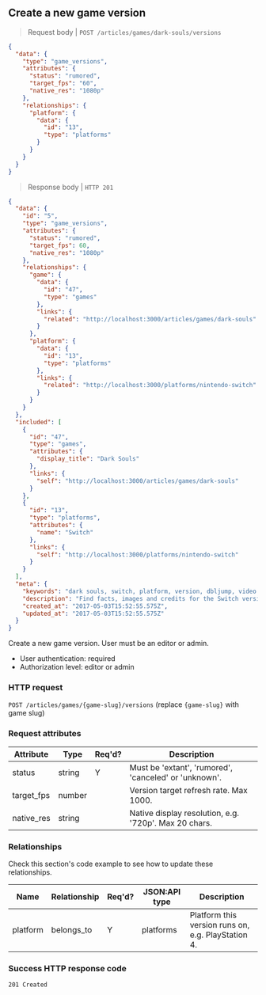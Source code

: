 ## <a name="game_versions_create"></a>Create a new game version

> Request body | `POST /articles/games/dark-souls/versions`

```JSON
{
  "data": {
    "type": "game_versions",
    "attributes": {
      "status": "rumored",
      "target_fps": "60",
      "native_res": "1080p"
    },
    "relationships": {
      "platform": {
        "data": {
          "id": "13",
          "type": "platforms"
        }
      }
    }
  }
}
```

> Response body | `HTTP 201`

```JSON
{
  "data": {
    "id": "5",
    "type": "game_versions",
    "attributes": {
      "status": "rumored",
      "target_fps": 60,
      "native_res": "1080p"
    },
    "relationships": {
      "game": {
        "data": {
          "id": "47",
          "type": "games"
        },
        "links": {
          "related": "http://localhost:3000/articles/games/dark-souls"
        }
      },
      "platform": {
        "data": {
          "id": "13",
          "type": "platforms"
        },
        "links": {
          "related": "http://localhost:3000/platforms/nintendo-switch"
        }
      }
    }
  },
  "included": [
    {
      "id": "47",
      "type": "games",
      "attributes": {
        "display_title": "Dark Souls"
      },
      "links": {
        "self": "http://localhost:3000/articles/games/dark-souls"
      }
    },
    {
      "id": "13",
      "type": "platforms",
      "attributes": {
        "name": "Switch"
      },
      "links": {
        "self": "http://localhost:3000/platforms/nintendo-switch"
      }
    }
  ],
  "meta": {
    "keywords": "dark souls, switch, platform, version, dbljump, video games, pc games, gaming",
    "description": "Find facts, images and credits for the Switch version of Dark Souls at Dbljump, the video game reference.",
    "created_at": "2017-05-03T15:52:55.575Z",
    "updated_at": "2017-05-03T15:52:55.575Z"
  }
}
```

Create a new game version. User must be an editor or admin.

* User authentication: required
* Authorization level: editor or admin

### HTTP request

`POST /articles/games/{game-slug}/versions` (replace `{game-slug}` with game slug)

### Request attributes

Attribute | Type | Req'd? | Description
--------- | ---- | ------ | -----------
status | string | Y | Must be 'extant', 'rumored', 'canceled' or 'unknown'.
target_fps | number | | Version target refresh rate. Max 1000.
native_res | string | | Native display resolution, e.g. '720p'. Max 20 chars.

### Relationships

Check this section's code example to see how to update these relationships.

Name | Relationship | Req'd? | JSON:API type | Description
---- | ------------ | ------ | ------------- | -----------
platform | belongs_to | Y | platforms | Platform this version runs on, e.g. PlayStation 4.

### Success HTTP response code

`201 Created`
